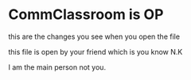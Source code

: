 # CommClassroom is OP

this are the changes you see when you open the file

this file is open by your friend which is you know N.K

I am the main person not you.
